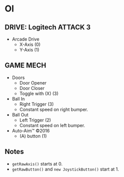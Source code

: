 # OI

## DRIVE: Logitech ATTACK 3

- Arcade Drive
  - X-Axis (0)
  - Y-Axis (1)

## GAME MECH

- Doors
  - Door Opener
  - Door Closer
  - Toggle with (X) (3)
- Ball In
  - Right Trigger (3)
  - Constant speed on right bumper.
- Ball Out
  - Left Trigger (2)
  - Constant speed on left bumper.
- Auto-Aim™ ©2016
  - (A) button (1)

## Notes

- `getRawAxis()` starts at 0.
- `getRawButton()` and `new JoystickButton()` start at 1.
